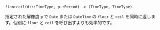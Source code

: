 ```
floorceil(dt::TimeType, p::Period) -> (TimeType, TimeType)
```

指定された解像度 `p` で `Date` または `DateTime` の `floor` と `ceil` を同時に返します。個別に `floor` と `ceil` を呼び出すよりも効率的です。
